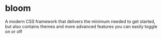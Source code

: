 # bloom
A modern CSS framework that delivers the minimum needed to get started, but also contains themes and more advanced features you can easily toggle on or off
